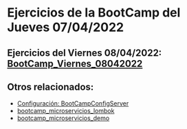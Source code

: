 # Ejercicios de la BootCamp del Jueves 07/04/2022

## Ejercicios del Viernes 08/04/2022: [BootCamp_Viernes_08042022](https://github.com/alumisidro/BootCamp_Viernes_08042022)

## Otros relacionados:
* [Configuración: BootCampConfigServer](https://github.com/alumisidro/BootCampConfigServer)
* [bootcamp_microservicios_lombok](https://github.com/alumisidro/bootcamp_microservicios_lombok)
* [bootcamp_microservicios_demo](https://github.com/alumisidro/bootcamp_microservicios_demo)
